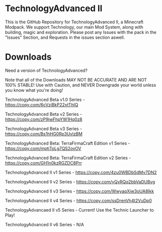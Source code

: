# TechnologyAdvanced II
This is the GitHub Repository for TechnologyAdvanced II, a Minecraft Modpack. We support Technology, our main Mod System, along with building, magic and exploration. Please post any Issues with the pack in the "Issues" Section, and Requests in the issues section aswell.
# Downloads
Need a version of TechnologyAdvanced?

Note that all of the Downloads MAY NOT BE ACCURATE AND ARE NOT 100% STABLE! Use with Caution, and NEVER Downgrade your world unless you know what you're doing!

TechnologyAdvanced Beta v1.0 Series -
https://copy.com/6cVzjBkP22xtThIQ

TechnologyAdvanced Beta v2 Series -
https://copy.com/zP9jwFhpYW1Hq0z8

TechnologyAdvanced Beta v3 Series -
https://copy.com/Bs1hHG0Rp3UvlzBM

TechnologyAdvanced Beta: TerraFirmaCraft Edition v1 Series -
https://copy.com/mptjToLg7QS2ovOV

TechnologyAdvanced Beta: TerraFirmaCraft Edition v2 Series -
https://copy.com/GH1n0kzRGZDC8Prr

TechnologyAdvanced II v1 Series -
https://copy.com/4zu0WBDbSdMv7DN2

TechnologyAdvanced II v2 Series -
https://copy.com/yQvRQq2bbVaDUBvg

TechnologyAdvanced II v3 Series -
https://copy.com/WwyaqXiw3oUA8Ikk

TechnologyAdvanced II v4 Series -
https://copy.com/ssDrenVh4t2VuDp0

TechnologyAdvancaed II v5 Series -
Current! Use the Technic Launcher to Play!

TechnologyAdvanced II v6 Series -
N/A



